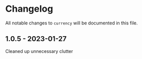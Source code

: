 # Changelog

All notable changes to `currency` will be documented in this file.

## 1.0.5 - 2023-01-27

Cleaned up unnecessary clutter
